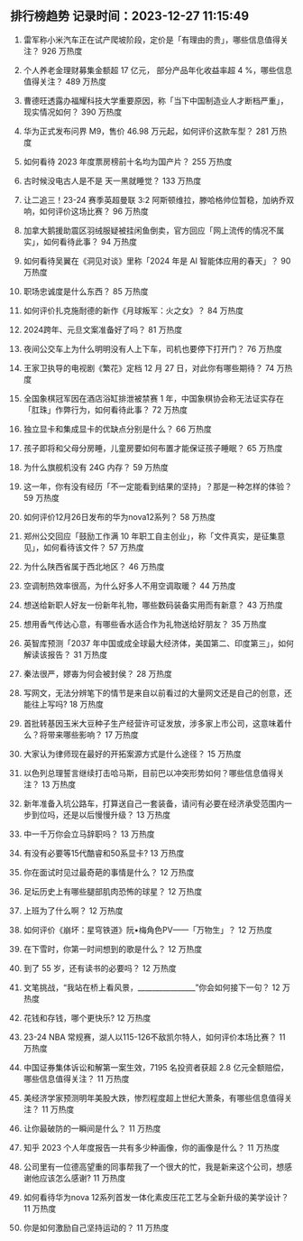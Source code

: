
## 排行榜趋势 记录时间：2023-12-27 11:15:49
  
  1. 雷军称小米汽车正在试产爬坡阶段，定价是「有理由的贵」，哪些信息值得关注？ 926 万热度
    
  2. 个人养老金理财募集金额超 17 亿元， 部分产品年化收益率超 4 %，哪些信息值得关注？ 489 万热度
    
  3. 曹德旺透露办福耀科技大学重要原因，称「当下中国制造业人才断档严重」，现实情况如何？ 390 万热度
    
  4. 华为正式发布问界 M9，售价 46.98 万元起，如何评价这款车型？ 281 万热度
    
  5. 如何看待 2023 年度票房榜前十名均为国产片？ 255 万热度
    
  6. 古时候没电古人是不是 天一黑就睡觉？ 133 万热度
    
  7. 让二追三！23-24 赛季英超曼联 3:2 阿斯顿维拉，滕哈格帅位暂稳，加纳乔双响，如何评价这场比赛？ 96 万热度
    
  8. 加拿大鹅援助震区羽绒服疑被挂闲鱼倒卖，官方回应「网上流传的情况不属实」，如何看待此事？ 94 万热度
    
  9. 如何看待吴翼在《洞见对谈》里称「2024 年是 AI 智能体应用的春天」？ 90 万热度
    
  10. 职场忠诚度是什么东西？ 85 万热度
    
  11. 如何评价扎克施耐德的新作《月球叛军：火之女》？ 84 万热度
    
  12. 2024跨年、元旦文案准备好了吗？ 81 万热度
    
  13. 夜间公交车上为什么明明没有人上下车，司机也要停下打开门？ 76 万热度
    
  14. 王家卫执导的电视剧《繁花》定档 12 月 27 日，对此你有哪些期待？ 74 万热度
    
  15. 全国象棋冠军因在酒店浴缸排泄被禁赛 1 年，中国象棋协会称无法证实存在「肛珠」作弊行为，如何看待此事？ 72 万热度
    
  16. 独立显卡和集成显卡的优缺点分别是什么？ 66 万热度
    
  17. 孩子即将和父母分房睡，儿童房要如何布置才能保证孩子睡眠？ 65 万热度
    
  18. 为什么旗舰机没有 24G 内存？ 59 万热度
    
  19. 这一年，你有没有经历「不一定能看到结果的坚持」？那是一种怎样的体验？ 59 万热度
    
  20. 如何评价12月26日发布的华为nova12系列？ 58 万热度
    
  21. 郑州公交回应「鼓励工作满 10 年职工自主创业」，称「文件真实，是征集意见」，如何看待该文件？ 57 万热度
    
  22. 为什么陕西省属于西北地区？ 46 万热度
    
  23. 空调制热效率很高，为什么好多人不用空调取暖？ 44 万热度
    
  24. 想送给新职人好友一份新年礼物，哪些数码装备实用而有新意？ 43 万热度
    
  25. 想用香气传达心意，有哪些香水适合作为礼物送给好朋友？ 35 万热度
    
  26. 英智库预测「2037 年中国或成全球最大经济体，美国第二、印度第三」，如何解读该报告？ 31 万热度
    
  27. 秦法很严，嫪毐为何会被封侯？ 28 万热度
    
  28. 写网文，无法分辨笔下的情节是来自以前看过的大量网文还是自己的创意，还能往上写吗? 18 万热度
    
  29. 首批转基因玉米大豆种子生产经营许可证发放，涉多家上市公司，这意味着什么？将带来哪些影响？ 17 万热度
    
  30. 大家认为律师现在最好的开拓案源方式是什么途径？ 15 万热度
    
  31. 以色列总理誓言继续打击哈马斯，目前巴以冲突形势如何？哪些信息值得关注？ 13 万热度
    
  32. 新年准备入坑公路车，打算送自己一套装备，请问有必要在经济承受范围内一步到位吗，还是以后慢慢升级？ 13 万热度
    
  33. 中一千万你会立马辞职吗？ 13 万热度
    
  34. 有没有必要等15代酷睿和50系显卡? 13 万热度
    
  35. 你在面试时见过最奇葩的事情是什么？ 12 万热度
    
  36. 足坛历史上有哪些腿部肌肉恐怖的球星？ 12 万热度
    
  37. 上班为了什么啊？ 12 万热度
    
  38. 如何评价《崩坏：星穹铁道》阮•梅角色PV——「万物生」？ 12 万热度
    
  39. 在下雪时，你第一时间想到的歌是什么？ 12 万热度
    
  40. 到了 55 岁，还有读书的必要吗？ 12 万热度
    
  41. 文笔挑战，“我站在桥上看风景，________________”你会如何接下一句？ 12 万热度
    
  42. 花钱和存钱，哪个更快乐? 12 万热度
    
  43. 23-24 NBA 常规赛，湖人以115-126不敌凯尔特人，如何评价本场比赛？ 11 万热度
    
  44. 中国证券集体诉讼和解第一案生效，7195 名投资者获超 2.8 亿元全额赔偿，哪些信息值得关注？ 11 万热度
    
  45. 美经济学家预测明年美股大跌，惨烈程度超上世纪大萧条，有哪些信息值得关注？ 11 万热度
    
  46. 让你最破防的一瞬间是什么？ 11 万热度
    
  47. 知乎 2023 个人年度报告一共有多少种画像，你的画像是什么？ 11 万热度
    
  48. 公司里有一位德高望重的同事帮我了一个很大的忙，我是新来这个公司，想感谢他应该怎么感谢? 11 万热度
    
  49. 如何看待华为nova 12系列首发一体化素皮压花工艺与全新升级的美学设计？ 11 万热度
    
  50. 你是如何激励自己坚持运动的？ 11 万热度
    